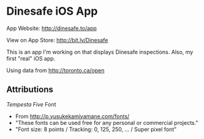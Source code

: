 Dinesafe iOS App
================

App Website: http://dinesafe.to/app

View on App Store: http://bit.ly/Dinesafe

This is an app I'm working on that displays Dinesafe inspections. Also, my first "real" iOS app.

Using data from http://toronto.ca/open

Attributions
------------

*Tempesta Five* Font

  * From <http://p.yusukekamiyamane.com/fonts/>
  * "These fonts can be used free for any personal or commercial projects."
  * "Font size: 8 points / Tracking: 0, 125, 250, … / Super pixel font"
